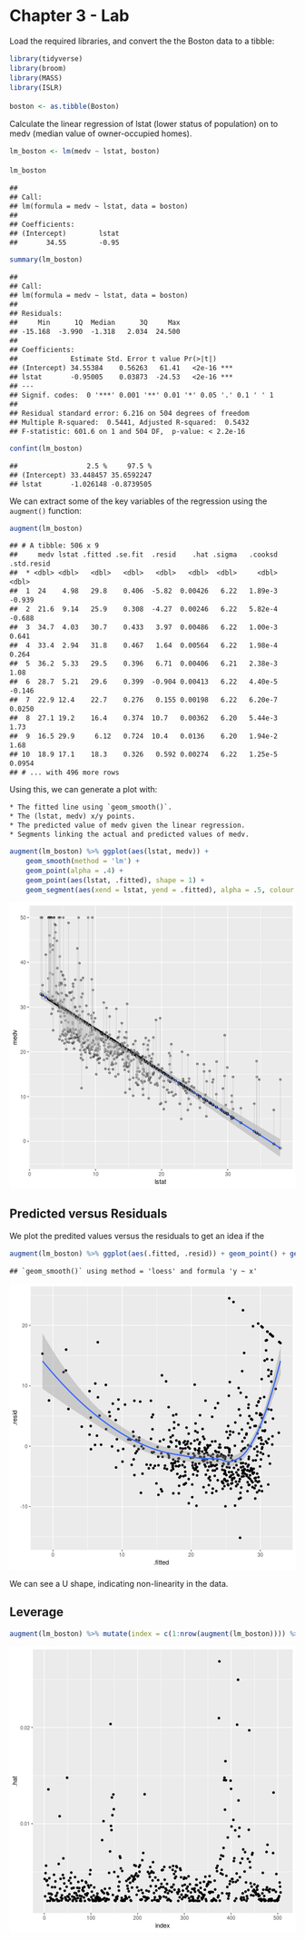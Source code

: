 # Chapter 3 - Lab

Load the required libraries, and convert the the Boston data to a tibble:

```r
library(tidyverse)
library(broom)
library(MASS)
library(ISLR)

boston <- as.tibble(Boston)
```

Calculate the linear regression of lstat (lower status of population) on to medv (median value of owner-occupied homes).


```r
lm_boston <- lm(medv ~ lstat, boston)

lm_boston
```

```
## 
## Call:
## lm(formula = medv ~ lstat, data = boston)
## 
## Coefficients:
## (Intercept)        lstat  
##       34.55        -0.95
```

```r
summary(lm_boston)
```

```
## 
## Call:
## lm(formula = medv ~ lstat, data = boston)
## 
## Residuals:
##     Min      1Q  Median      3Q     Max 
## -15.168  -3.990  -1.318   2.034  24.500 
## 
## Coefficients:
##             Estimate Std. Error t value Pr(>|t|)    
## (Intercept) 34.55384    0.56263   61.41   <2e-16 ***
## lstat       -0.95005    0.03873  -24.53   <2e-16 ***
## ---
## Signif. codes:  0 '***' 0.001 '**' 0.01 '*' 0.05 '.' 0.1 ' ' 1
## 
## Residual standard error: 6.216 on 504 degrees of freedom
## Multiple R-squared:  0.5441,	Adjusted R-squared:  0.5432 
## F-statistic: 601.6 on 1 and 504 DF,  p-value: < 2.2e-16
```

```r
confint(lm_boston)
```

```
##                 2.5 %     97.5 %
## (Intercept) 33.448457 35.6592247
## lstat       -1.026148 -0.8739505
```

We can extract some of the key variables of the regression using the `augment()` function:

```r
augment(lm_boston)
```

```
## # A tibble: 506 x 9
##     medv lstat .fitted .se.fit  .resid    .hat .sigma   .cooksd .std.resid
##  * <dbl> <dbl>   <dbl>   <dbl>   <dbl>   <dbl>  <dbl>     <dbl>      <dbl>
##  1  24    4.98   29.8    0.406  -5.82  0.00426   6.22   1.89e-3    -0.939 
##  2  21.6  9.14   25.9    0.308  -4.27  0.00246   6.22   5.82e-4    -0.688 
##  3  34.7  4.03   30.7    0.433   3.97  0.00486   6.22   1.00e-3     0.641 
##  4  33.4  2.94   31.8    0.467   1.64  0.00564   6.22   1.98e-4     0.264 
##  5  36.2  5.33   29.5    0.396   6.71  0.00406   6.21   2.38e-3     1.08  
##  6  28.7  5.21   29.6    0.399  -0.904 0.00413   6.22   4.40e-5    -0.146 
##  7  22.9 12.4    22.7    0.276   0.155 0.00198   6.22   6.20e-7     0.0250
##  8  27.1 19.2    16.4    0.374  10.7   0.00362   6.20   5.44e-3     1.73  
##  9  16.5 29.9     6.12   0.724  10.4   0.0136    6.20   1.94e-2     1.68  
## 10  18.9 17.1    18.3    0.326   0.592 0.00274   6.22   1.25e-5     0.0954
## # ... with 496 more rows
```

Using this, we can generate a plot with:

    * The fitted line using `geom_smooth()`.
    * The (lstat, medv) x/y points.
    * The predicted value of medv given the linear regression.
    * Segments linking the actual and predicted values of medv.



```r
augment(lm_boston) %>% ggplot(aes(lstat, medv)) + 
    geom_smooth(method = 'lm') + 
    geom_point(alpha = .4) + 
    geom_point(aes(lstat, .fitted), shape = 1) + 
    geom_segment(aes(xend = lstat, yend = .fitted), alpha = .5, colour = 'grey')
```

![plot of chunk medv_lstat_plot](figure/medv_lstat_plot-1.png)

## Predicted versus Residuals

We plot the predited values versus the residuals to get an idea if the


```r
augment(lm_boston) %>% ggplot(aes(.fitted, .resid)) + geom_point() + geom_smooth()
```

```
## `geom_smooth()` using method = 'loess' and formula 'y ~ x'
```

![plot of chunk medv_lstat_predict_versus_residuals](figure/medv_lstat_predict_versus_residuals-1.png)

We can see a U shape, indicating non-linearity in the data.

## Leverage


```r
augment(lm_boston) %>% mutate(index = c(1:nrow(augment(lm_boston)))) %>% ggplot(aes(index, .hat)) + geom_point()
```

![plot of chunk medv_lstat_leverage](figure/medv_lstat_leverage-1.png)






	


